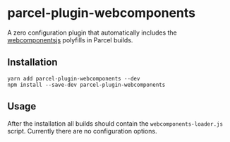 # parcel-plugin-webcomponents

A zero configuration plugin that automatically includes the [webcomponentsjs](https://github.com/webcomponents/webcomponentsjs) polyfills in Parcel builds.

## Installation

```shell
yarn add parcel-plugin-webcomponents --dev
npm install --save-dev parcel-plugin-webcomponents
```

## Usage

After the installation all builds should contain the `webcomponents-loader.js` script.
Currently there are no configuration options.
